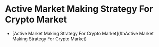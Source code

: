 # Active Market Making Strategy For Crypto Market
- [Active Market Making Strategy For Crypto Market](#hActive Market Making Strategy For Crypto Market)
